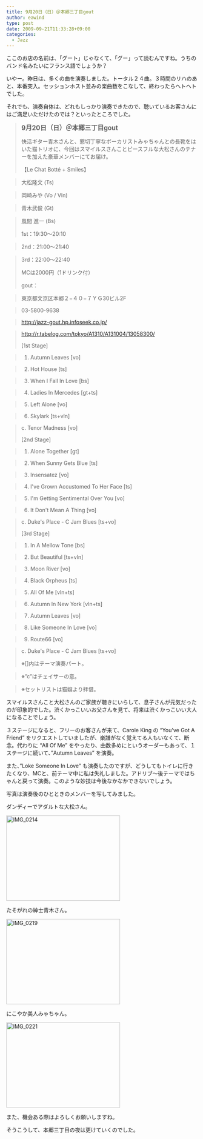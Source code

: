 ```yaml
---
title: 9月20日（日）＠本郷三丁目gout
author: eawind
type: post
date: 2009-09-21T11:33:28+09:00
categories:
  - Jazz
---
```

ここのお店の名前は、「グート」じゃなくて、「グー」って読むんですね。うちのバンド名みたいにフランス語でしょうか？

いやー。昨日は、多くの曲を演奏しました。トータル２４曲。３時間のリハのあと、本番突入。セッションホスト並みの楽曲数をこなして、終わったらヘトヘトでした。

それでも、演奏自体は、どれもしっかり演奏できたので、聴いているお客さんにはご満足いただけたのでは？といったところでした。

> **<big>9月20日（日）＠本郷三丁目gout</big>**
>
> 快活ギター青木さんと、懇切丁寧なボーカリストみゃちゃんとの長靴をはいた猫トリオに、今回はスマイルスさんことピースフルな大松さんのテナーを加えた豪華メンバーにてお届け。
>
> 【Le Chat Botté + Smiles】

> 大松隆文 (Ts)

> 岡崎みや (Vo / Vln)

> 青木武俊 (Gt)

> 風間 進一 (Bs)
>
> 1st：19:30〜20:10

> 2nd：21:00〜21:40

> 3rd：22:00〜22:40
>
> MCは2000円（1ドリンク付）
>
> gout：

> 東京都文京区本郷２−４０−７ＹＧ30ビル2F

> 03-5800-9638

> http://jazz-gout.hp.infoseek.co.jp/

> <a href="http://r.tabelog.com/tokyo/A1310/A131004/13058300/" target="_blank" rel="noopener noreferrer">http://r.tabelog.com/tokyo/A1310/A131004/13058300/</a>
>
> [1st Stage]

> 1. Autumn Leaves [vo]

> 2. Hot House [ts]

> 3. When I Fall In Love [bs]

> 4. Ladies In Mercedes [gt+ts]

> 5. Left Alone [vo]

> 6. Skylark [ts+vln]

> c. Tenor Madness [vo]
>
> [2nd Stage]

> 1. Alone Together [gt]

> 2. When Sunny Gets Blue [ts]

> 3. Insensatez [vo]

> 4. I've Grown Accustomed To Her Face [ts]

> 5. I'm Getting Sentimental Over You [vo]

> 6. It Don't Mean A Thing [vo]

> c. Duke's Place - C Jam Blues [ts+vo]
>
> [3rd Stage]

> 1. In A Mellow Tone [bs]

> 2. But Beautiful [ts+vln]

> 3. Moon River [vo]

> 4. Black Orpheus [ts]

> 5. All Of Me [vln+ts]

> 6. Autumn In New York [vln+ts]

> 7. Autumn Leaves [vo]

> 8. Like Someone In Love [vo]

> 9. Route66 [vo]

> c. Duke's Place - C Jam Blues [ts+vo]
>
> ※[]内はテーマ演奏パート。

> ※&#8221;c&#8221;はチェイサーの意。

> ※セットリストは猫嬢より拝借。

スマイルスさんこと大松さんのご家族が聴きにいらして、息子さんが元気だったのが印象的でした。渋くかっこいいお父さんを見て、将来は渋くかっこいい大人になることでしょう。

３ステージになると、フリーのお客さんが来て、Carole King の &#8220;You've Got A Friend&#8221; をリクエストしていましたが、楽譜がなく覚えてる人もいなくて、断念。代わりに &#8220;All Of Me&#8221; をやったり、曲数多めにというオーダーもあって、１ステージに続いて、&#8221;Autumn Leaves&#8221; を演奏。

また、&#8221;Loke Someone In Love&#8221; も演奏したのですが、どうしてもトイレに行きたくなり、MCと、前テーマ中に私は失礼しました。アドリブ〜後テーマではちゃんと戻って演奏。このような妙技は今後なかなかできないでしょう。

写真は演奏後のひとときのメンバーを写してみました。

ダンディーでアダルトな大松さん。

<span class="mt-enclosure mt-enclosure-image" style="display: inline;"><a href="/img/2009/09/IMG_0214.jpg"><img class="alignnone size-medium wp-image-823" src="/img/2009/09/IMG_0214.jpg" alt="IMG_0214" width="300" height="225" srcset="/img/2009/09/IMG_0214.jpg 300w, /img/2009/09/IMG_0214-1024x768.jpg 1024w" sizes="(max-width: 300px) 100vw, 300px" /></a></span>

たそがれの紳士青木さん。

<span class="mt-enclosure mt-enclosure-image" style="display: inline;"><a href="/img/2009/09/IMG_0219.jpg"><img class="alignnone size-medium wp-image-824" src="/img/2009/09/IMG_0219.jpg" alt="IMG_0219" width="300" height="225" srcset="/img/2009/09/IMG_0219.jpg 300w, /img/2009/09/IMG_0219-1024x768.jpg 1024w" sizes="(max-width: 300px) 100vw, 300px" /></a></span>

にこやか美人みゃちゃん。

<span class="mt-enclosure mt-enclosure-image" style="display: inline;"><a href="/img/2009/09/IMG_0221.jpg"><img class="alignnone size-medium wp-image-825" src="/img/2009/09/IMG_0221.jpg" alt="IMG_0221" width="300" height="225" srcset="/img/2009/09/IMG_0221.jpg 300w, /img/2009/09/IMG_0221-1024x768.jpg 1024w" sizes="(max-width: 300px) 100vw, 300px" /></a></span>

また、機会ある際はよろしくお願いしますね。

そうこうして、本郷三丁目の夜は更けていくのでした。
